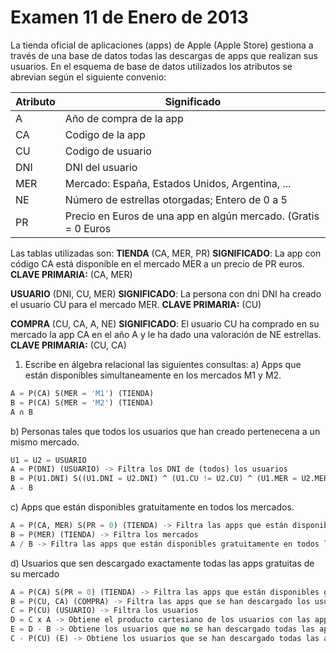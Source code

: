 # Examen 11 de Enero de 2013

La tienda oficial de aplicaciones (apps) de Apple (Apple Store) gestiona a través de una base de datos todas las descargas de apps que realizan sus usuarios. En el esquema de base de datos utilizados los atributos se abrevian según el siguiente convenio:

| Atributo | Significado                                                     |
| -------- | --------------------------------------------------------------- |
| A        | Año de compra de la app                                        |
| CA       | Codigo de la app                                                |
| CU       | Codigo de usuario                                               |
| DNI      | DNI del usuario                                                 |
| MER      | Mercado: España, Estados Unidos, Argentina, ...                |
| NE       | Número de estrellas otorgadas; Entero de 0 a 5                 |
| PR       | Precio en Euros de una app en algún mercado. (Gratis = 0 Euros |

Las tablas utilizadas son:
**TIENDA** (CA, MER, PR)
**SIGNIFICADO**: La app con código CA está disponible en el mercado MER a un precio de PR euros.
**CLAVE PRIMARIA:** (CA, MER)

**USUARIO** (DNI, CU, MER)
**SIGNIFICADO**: La persona con dni DNI ha creado el usuario CU para el mercado MER.
**CLAVE PRIMARIA:** (CU)

**COMPRA** (CU, CA, A, NE)
**SIGNIFICADO**: El usuario CU ha comprado en su mercado la app CA en el año A  y le ha dado una valoración de NE estrellas.
**CLAVE PRIMARIA:** (CU, CA)

1) Escribe en álgebra relacional las siguientes consultas:
a) Apps que están disponibles simultaneamente en los mercados M1 y M2.
```sql
A = P(CA) S(MER = 'M1') (TIENDA)
B = P(CA) S(MER = 'M2') (TIENDA)
A ∩ B
```

b) Personas tales que todos los usuarios que han creado pertenecena a un mismo mercado.
```sql
U1 = U2 = USUARIO
A = P(DNI) (USUARIO) -> Filtra los DNI de (todos) los usuarios
B = P(U1.DNI) S((U1.DNI = U2.DNI) ^ (U1.CU != U2.CU) ^ (U1.MER = U2.MER)) (U1 x U2) -> Filtra los DNI de los usuarios que han creado usuarios en el mismo mercado
A - B
```

c) Apps que están disponibles gratuitamente en todos los mercados.
```sql
A = P(CA, MER) S(PR = 0) (TIENDA) -> Filtra las apps que están disponibles gratuitamente
B = P(MER) (TIENDA) -> Filtra los mercados
A / B -> Filtra las apps que están disponibles gratuitamente en todos los mercados
```

d) Usuarios que sen descargado exactamente todas las apps gratuitas de su mercado
```sql
A = P(CA) S(PR = 0) (TIENDA) -> Filtra las apps que están disponibles gratuitamente
B = P(CU, CA) (COMPRA) -> Filtra las apps que se han descargado los usuarios
C = P(CU) (USUARIO) -> Filtra los usuarios
D = C x A -> Obtiene el producto cartesiano de los usuarios con las apps que están disponibles gratuitamente
E = D - B -> Obtiene los usuarios que no se han descargado todas las apps gratuitas
C - P(CU) (E) -> Obtiene los usuarios que se han descargado todas las apps gratuitas
```
